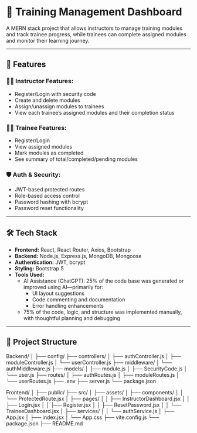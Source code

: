 # 🚀 Training Management Dashboard

A MERN stack project that allows instructors to manage training modules and track trainee progress, while trainees can complete assigned modules and monitor their learning journey.

---

## 📌 Features

### 👨‍🏫 Instructor Features:

- Register/Login with security code
- Create and delete modules
- Assign/unassign modules to trainees
- View each trainee’s assigned modules and their completion status

### 👨‍🎓 Trainee Features:

- Register/Login
- View assigned modules
- Mark modules as completed
- See summary of total/completed/pending modules

### 🛡️ Auth & Security:

- JWT-based protected routes
- Role-based access control
- Password hashing with bcrypt
- Password reset functionality

---

## 🛠️ Tech Stack

- **Frontend:** React, React Router, Axios, Bootstrap
- **Backend:** Node.js, Express.js, MongoDB, Mongoose
- **Authentication:** JWT, bcrypt
- **Styling:** Bootstrap 5
- **Tools Used:**
  - AI Assistance (ChatGPT): 25% of the code base was generated or improved using AI—primarily for:
    - UI layout suggestions
    - Code commenting and documentation
    - Error handling enhancements
  - 75% of the code, logic, and structure was implemented manually, with thoughtful planning and debugging

---

## 📁 Project Structure

Backend/
│
├── config/
├── controllers/
│ ├── authController.js
│ ├── moduleController.js
│ └── userController.js
├── middleware/
│ └── authMiddleware.js
├── models/
│ ├── module.js
│ ├── SecurityCode.js
│ └── user.js
├── routes/
│ ├── authRoutes.js
│ ├── moduleRoutes.js
│ └── userRoutes.js
├── .env
├── server.js
└── package.json

Frontend/
│
├── public/
├── src/
│ ├── assets/
│ ├── components/
│ │ └── ProtectedRoute.jsx
│ ├── pages/
│ │ ├── InstructorDashboard.jsx
│ │ ├── Login.jsx
│ │ ├── Register.jsx
│ │ ├── ResetPassword.jsx
│ │ └── TraineeDashboard.jsx
│ ├── services/
│ │ └── authService.js
│ ├── App.jsx
│ ├── index.jsx
│ └── App.css
├── vite.config.js
└── package.json
├── README.md



